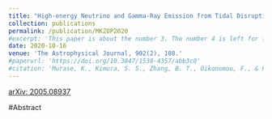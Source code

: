 ```yaml
---
title: "High-energy Neutrino and Gamma-Ray Emission from Tidal Disruption Events"
collection: publications
permalink: /publication/MKZOP2020
#excerpt: 'This paper is about the number 3. The number 4 is left for future work.'
date: 2020-10-16
venue: 'The Astrophysical Journal, 902(2), 108.'
#paperurl: 'https://doi.org/10.3847/1538-4357/abb3c0'
#citation: 'Murase, K., Kimura, S. S., Zhang, B. T., Oikonomou, F., & Petropoulou, M. (2020). High-Energy Neutrino and Gamma-Ray Emission from Tidal Disruption Events. Astrophys. J., 902(2), 108. https://doi.org/10.3847/1538-4357/abb3c0'
---
```


[arXiv: 2005.08937](https://arxiv.org/abs/2005.08937)

#Abstract